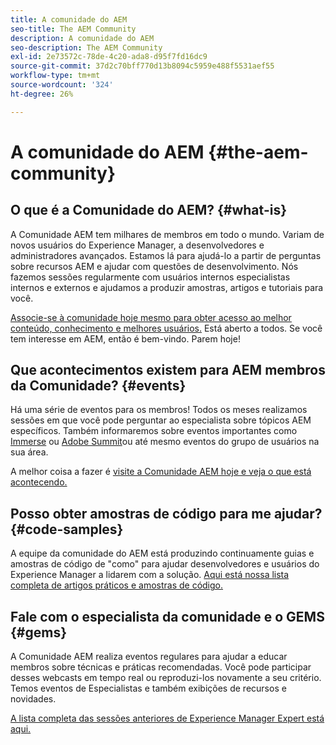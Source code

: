 ```yaml
---
title: A comunidade do AEM
seo-title: The AEM Community
description: A comunidade do AEM
seo-description: The AEM Community
exl-id: 2e73572c-78de-4c20-ada8-d95f7fd16dc9
source-git-commit: 37d2c70bff770d13b8094c5959e488f5531aef55
workflow-type: tm+mt
source-wordcount: '324'
ht-degree: 26%

---
```


# A comunidade do AEM {#the-aem-community}

## O que é a Comunidade do AEM? {#what-is}

A Comunidade AEM tem milhares de membros em todo o mundo. Variam de novos usuários do Experience Manager, a desenvolvedores e administradores avançados.  Estamos lá para ajudá-lo a partir de perguntas sobre recursos AEM e ajudar com questões de desenvolvimento. Nós fazemos sessões regularmente com usuários internos especialistas internos e externos e ajudamos a produzir amostras, artigos e tutoriais para você.

[Associe-se à comunidade hoje mesmo para obter acesso ao melhor conteúdo, conhecimento e melhores usuários.](https://experienceleaguecommunities.adobe.com/t5/adobe-experience-manager/ct-p/adobe-experience-manager-community?profile.language=pt) Está aberto a todos. Se você tem interesse em AEM, então é bem-vindo. Parem hoje!

## Que acontecimentos existem para AEM membros da Comunidade? {#events}

Há uma série de eventos para os membros! Todos os meses realizamos sessões em que você pode perguntar ao especialista sobre tópicos AEM específicos. Também informaremos sobre eventos importantes como [Immerse](https://help-forums.adobe.com/content/adobeforums/en/experience-manager-forum/adobe-experience-manager.topic.html/forum__fb7p-the_immerseagendai.html) ou [Adobe Summit](https://summit.adobe.com/na/?promoid=6JMR7JQY&amp;mv=other)ou até mesmo eventos do grupo de usuários na sua área.

A melhor coisa a fazer é [visite a Comunidade AEM hoje e veja o que está acontecendo.](https://help-forums.adobe.com/content/adobeforums/en/experience-manager-forum/adobe-experience-manager.html)

## Posso obter amostras de código para me ajudar? {#code-samples}

A equipe da comunidade do AEM está produzindo continuamente guias e amostras de código de &quot;como&quot; para ajudar desenvolvedores e usuários do Experience Manager a lidarem com a solução. [Aqui está nossa lista completa de artigos práticos e amostras de código.](https://helpx.adobe.com/br/experience-manager/topics/how-to.html)

## Fale com o especialista da comunidade e o GEMS {#gems}

A Comunidade AEM realiza eventos regulares para ajudar a educar membros sobre técnicas e práticas recomendadas. Você pode participar desses webcasts em tempo real ou reproduzi-los novamente a seu critério. Temos eventos de Especialistas e também exibições de recursos e novidades.

[A lista completa das sessões anteriores de Experience Manager Expert está aqui.](https://helpx.adobe.com/experience-manager/kt/eseminars/ask-the-expert/atace-index.html)
